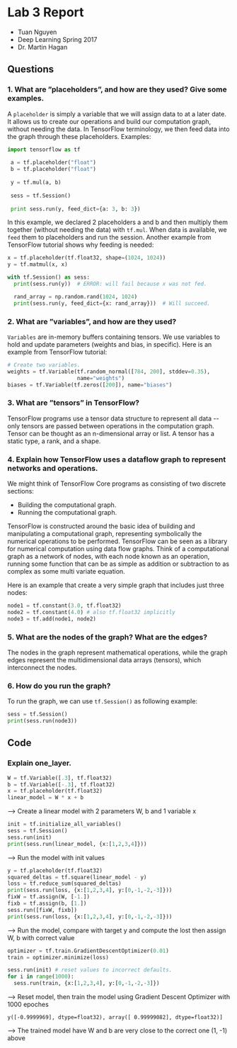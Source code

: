 # Lab 3 Report
 * Tuan Nguyen
 * Deep Learning Spring 2017
 * Dr. Martin Hagan
 
## Questions
### 1. What are ”placeholders”, and how are they used? Give some examples.

A `placeholder` is simply a variable that we will assign data to at a later date. It allows us to create our operations and build our computation graph, without needing the data. In TensorFlow terminology, we then feed data into the graph through these placeholders. Examples:

```python
import tensorflow as tf
  
 a = tf.placeholder("float")
 b = tf.placeholder("float")
  
 y = tf.mul(a, b)
  
 sess = tf.Session()
  
 print sess.run(y, feed_dict={a: 3, b: 3})
```
In this example, we declared 2 placeholders a and b and then multiply them together (without needing the data) with `tf.mul`. When data is available, we `feed` them to placeholders and run the session. Another example from TensorFlow tutorial shows why feeding is needed:

```python
x = tf.placeholder(tf.float32, shape=(1024, 1024))
y = tf.matmul(x, x)

with tf.Session() as sess:
  print(sess.run(y))  # ERROR: will fail because x was not fed.

  rand_array = np.random.rand(1024, 1024)
  print(sess.run(y, feed_dict={x: rand_array}))  # Will succeed.
```

### 2. What are ”variables”, and how are they used?

`Variables` are in-memory buffers containing tensors. We use variables to hold and update parameters (weights and bias, in specific). Here is an example from TensorFlow tutorial:

```python
# Create two variables.
weights = tf.Variable(tf.random_normal([784, 200], stddev=0.35),
                      name="weights")
biases = tf.Variable(tf.zeros([200]), name="biases")
```

### 3. What are ”tensors” in TensorFlow?

TensorFlow programs use a tensor data structure to represent all data -- only tensors are passed between operations in the computation graph. Tensor can be thought as an n-dimensional array or list. A tensor has a static type, a rank, and a shape.

### 4. Explain how TensorFlow uses a dataflow graph to represent networks and operations. 
We might think of TensorFlow Core programs as consisting of two discrete sections:
 * Building the computational graph.
 * Running the computational graph.

TensorFlow is constructed around the basic idea of building and manipulating a computational graph, representing symbolically the numerical operations to be performed. TensorFlow can be seen as a library for numerical computation using data flow graphs. Think of a computational graph as a network of nodes, with each node known as an operation, running some function that can be as simple as addition or subtraction to as complex as some multi variate equation.

Here is an example that create a very simple graph that includes just three nodes:

```python
node1 = tf.constant(3.0, tf.float32)
node2 = tf.constant(4.0) # also tf.float32 implicitly
node3 = tf.add(node1, node2)
```

### 5. What are the nodes of the graph? What are the edges?
The nodes in the graph represent mathematical operations, while the graph edges represent the multidimensional data arrays (tensors), which interconnect the nodes.

### 6. How do you run the graph?
To run the graph, we can use `tf.Session()` as following example:

```python
sess = tf.Session()
print(sess.run(node3))
```

## Code
### Explain one_layer.
```python
W = tf.Variable([.3], tf.float32)
b = tf.Variable([-.3], tf.float32)
x = tf.placeholder(tf.float32)
linear_model = W * x + b
```
--> Create a linear model with 2 parameters W, b and 1 variable x
```python
init = tf.initialize_all_variables()
sess = tf.Session()
sess.run(init)
print(sess.run(linear_model, {x:[1,2,3,4]}))
```
--> Run the model with init values
```python
y = tf.placeholder(tf.float32)
squared_deltas = tf.square(linear_model - y)
loss = tf.reduce_sum(squared_deltas)
print(sess.run(loss, {x:[1,2,3,4], y:[0,-1,-2,-3]}))
fixW = tf.assign(W, [-1.])
fixb = tf.assign(b, [1.])
sess.run([fixW, fixb])
print(sess.run(loss, {x:[1,2,3,4], y:[0,-1,-2,-3]}))
```
--> Run the model, compare with target y and compute the lost then assign W, b with correct value
```python
optimizer = tf.train.GradientDescentOptimizer(0.01)
train = optimizer.minimize(loss)

sess.run(init) # reset values to incorrect defaults.
for i in range(1000):
  sess.run(train, {x:[1,2,3,4], y:[0,-1,-2,-3]})
```
--> Reset model, then train the model using Gradient Descent Optimizer with 1000 epoches
```
y([-0.9999969], dtype=float32), array([ 0.99999082], dtype=float32)]
```
--> The trained model have W and b are very close to the correct one (1, -1) above




